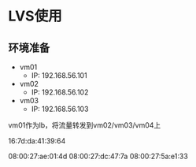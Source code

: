 # LVS使用

## 环境准备

- vm01
    - IP: 192.168.56.101
- vm02
    - IP: 192.168.56.102
- vm03
    - IP: 192.168.56.103

vm01作为lb，将流量转发到vm02/vm03/vm04上

16:7d:da:41:39:64

08:00:27:ae:01:4d
08:00:27:dc:47:7a
08:00:27:5a:e1:33